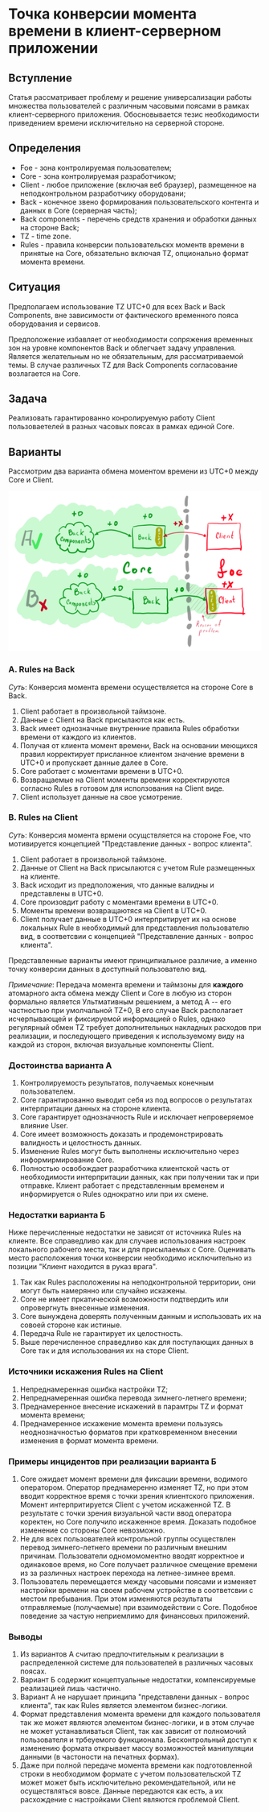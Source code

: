 # Точка конверсии момента времени в клиент-серверном приложении

## Вступление
Статья рассматривает проблему и решение универсализации работы множества пользователей с различным часовыми поясами в рамках 
клиент-серверного приложения. Обосновывается тезис необходимости приведением времени исключительно на серверной стороне.

## Определения
+ Foe - зона контролируемая пользователем;
+ Core - зона контролируемая разработчиком;
+ Client - любое приложение (включая веб браузер), размещенное на неподконтрольном разработчику оборудовани;
+ Back - конечное звено формирования пользовательского контента и данных в Core (серверная часть);
+ Back components - перечень средств хранения и обработки данных на стороне Back;
+ TZ - time zone.
+ Rules - правила конверсии пользовательскх моментв времени в принятые на Core, обязательно включая TZ, опционально формат момента времени.

## Ситуация
Предполагаем использование TZ UTC+0 для всех Back и Back Components, вне зависимости от фактического временного пояса оборудования и сервисов.

Предположение избавляет от необходимости сопряжения временных зон на уровне компонентов Back и облегчает задачу управления. 
Является желательным но не обязательным, для рассматриваемой темы. В случае различных TZ для Back Components согласование возлагается на Core.

## Задача
Реализовать гарантированно конролируемую работу Client пользоваетелей в разных часовых поясах в рамках единой Core. 

## Варианты
Рассмотрим два варианта обмена моментом времени из UTC+0 между Core и Client.

![Рассматриваемаые варианты](https://github.com/johnthesmith/scraps/blob/main/images/TimeZoneFrienOrFoe.png)

### A. Rules на Back

*Суть*: Конверсия момента времени осуществляется на стороне Core в Back.

1. Client работает в произвольной таймзоне.
0. Данные с Client на Back присылаются как есть.
0. Back имеет однозначные внутренние правила Rules обработки времени от каждого из клиентов. 
0. Получая от клиента момент времени, Back на основании меющихся правил корректирует присланное клиентом значение времени в UTC+0 и пропускает данные далее в Core.
0. Core работает с моментами времени в UTC+0.
0. Возвращаемые на Client моменты времени корректируются согласно Rules в готовом для исползования на Client виде.
0. Client использует данные на свое усмотрение.

### B. Rules на Client

*Суть*: Конверсия момента врмени осущствляется на стороне Foe, что мотивируется концепцией "Представление данных - вопрос клиента".

1. Client работает в произвольной таймзоне. 
0. Данные от Сlient на Back присылаются с учетом Rule размещенных на клиенте.
0. Back исходит из предположения, что данные валидны и представлены в UTC+0.
0. Core произовдит работу с моментами времени в UTC+0.
0. Моменты времени возвращаютяся на Client в UTC+0.
0. Client получает данные в UTC+0 интерпритирует их на основе локальных Rule в необходимый для представления пользователю вид,
в соответсвии с концепцией "Представление данных - вопрос клиента".

Представленные варианты имеют принципиальное различие, а именно точку конверсии данных в доступный пользователю вид.

*Примечание*: Передача момента времени и таймзоны для **каждого** атомарного акта обмена между Client и Core 
в любую из сторон формально является Ультмативным решением, а метод А -- его частностью при умолчальной TZ+0, 
В его случае Back располагает исчерпывающей и фиксируемой информацией о Rules, однако регулярный обмен TZ требует дополнительных
накладных расходов при реализации, и последующего приведения к используемому виду на каждой из сторон, включая визуальные 
компоненты Client.

### Достоинства варианта А
1. Контролируемость результатов, получаемых конечным пользователем.
0. Core гарантированно выводит себя из под вопросов о результатах интерпритации данных на стороне клиента.
0. Core гарантирует однозначность Rule и исключает непроверяемое влияние User.
0. Core имеет возможность доказать и продемонстрировать валидность и целостность данных.
0. Изменение Rules могут быть выполнены исключительно через информирмирование Core.
0. Полностью освобождает разработчика клиентской часть от необходимости интерпритации данных, как при получении так и при отправке.
Клиент работает с представленным временем и информируется о Rules однократно или при их смене.

### Недостатки варианта Б
Ниже перечисленные недостатки не зависят от источника Rules на клиенте. 
Все справедливо как для случаев использования настроек локального рабочего места, так и для присылаемых с Core.
Оценивать место расположения точки конверсии необходимо исключительно из позиции "Клиент находится в руказ врага". 

1. Так как Rules расположениы на неподконтрольной территории, они могут быть намерянно или случайно искажены.
0. Core не имеет пркатической возможности подтвердить или опровергнуть внесенные изменения.
0. Соre вынуждена доверять полученным данным и использовать их на совоей стороне как истиные.
0. Передача Rule не гарантирует их целостность.
0. Выше перечисленное справедливо как для поступающих данных в Core так и для использования их на сторе Client.

### Источники искажения Rules на Client
1. Непреднамеренная ошибка настройки TZ;
0. Непреднамеренная ошибка перевода зимнего-летнего времени;
0. Преднамеренное внесение искажений в парамтры TZ и формат момента времени;
0. Преднамеренное искажение момента времени пользуясь неоднозначностью форматов при кратковременном внесении изменения в формат момента времени.

### Примеры инцидентов при реализации варианта Б
1. Core ожидает момент времени для фиксации времени, водимого оператором. Оператор преднамеренно изменяет TZ, 
но при этом вводит корректное время с точки зрения клиентского приложения. Момент интерпритируется Client с учетом искаженной TZ. 
В результате с точки зрения визуальной части ввод оператора коректен, но Core получило искаженное время. Доказать подобное изменение со стороны Core невозможно.
0. Не для всех пользователей контрольной группы осуществлен перевод зимнего-летнего времени по различным внешним причинам. 
Пользователи одномомоментно вводят корректное и одинаковое время, но Core получает различное смещение времени из за различных настроек перехода на летнее-зимнее время.
0. Пользователь перемещается между часовыми поясами и изменяет настройки времени на своем рабочем устройстве в соответсвии с местом пребывания. 
При этом изменяются результаты отправляемые (получаемые) при взаимодействии с Core. Подобное поведение за частую неприемлимо для финансовых приложений.
   
### Выводы
1. Из вариантов A cчитаю предпочтительным к реализации в распределенной системе для пользователей в различных часовых поясах.
0. Вариант Б содержит концептуальные недостатки, компенсируемые реализацией лишь частично.
0. Вариант А не нарушает принципа "представлени данных - вопрос клиента", так как Rules является элементом бизнес-логики. 
0. Формат представления момента времени для каждого пользователя так же может являются элементом бизнес-логики, 
и в этом случае не может устанавливаться Client, так как зависит от полномочий пользователя и трбеуемого функционала.
Бесконтрольный доступ к изменению формата открывает массу возможностей манипуляции данными (в частоности на печатных формах).
0. Даже при полной передаче момента времени как подготовленной строки в необходимом формате c учетом пользовательской TZ может
может быть исключительно рекомендательной, или не осуществляться вовсе. Данные передаются как есть, а их расхождение с 
настройками Client являются проблемой Client.



